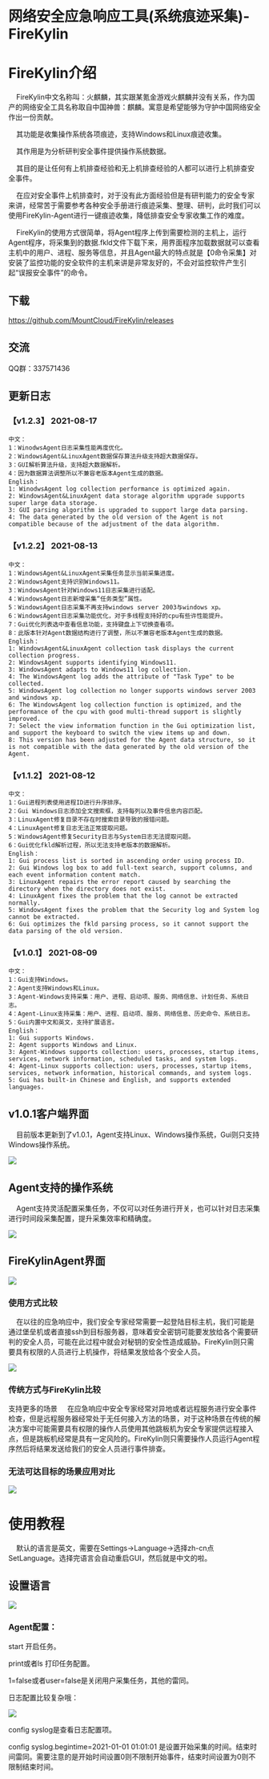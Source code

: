 # 网络安全应急响应工具(系统痕迹采集)-FireKylin

# FireKylin介绍

&nbsp;&nbsp;&nbsp;&nbsp;FireKylin中文名称叫：火麒麟，其实跟某氪金游戏火麒麟并没有关系，作为国产的网络安全工具名称取自中国神兽：麒麟。寓意是希望能够为守护中国网络安全作出一份贡献。

&nbsp;&nbsp;&nbsp;&nbsp;其功能是收集操作系统各项痕迹，支持Windows和Linux痕迹收集。

&nbsp;&nbsp;&nbsp;&nbsp;其作用是为分析研判安全事件提供操作系统数据。

&nbsp;&nbsp;&nbsp;&nbsp;其目的是让任何有上机排查经验和无上机排查经验的人都可以进行上机排查安全事件。

&nbsp;&nbsp;&nbsp;&nbsp;在应对安全事件上机排查时，对于没有此方面经验但是有研判能力的安全专家来讲，经常苦于需要参考各种安全手册进行痕迹采集、整理、研判，此时我们可以使用FireKylin-Agent进行一键痕迹收集，降低排查安全专家收集工作的难度。

&nbsp;&nbsp;&nbsp;&nbsp;FireKylin的使用方式很简单，将Agent程序上传到需要检测的主机上，运行Agent程序，将采集到的数据.fkld文件下载下来，用界面程序加载数据就可以查看主机中的用户、进程、服务等信息，并且Agent最大的特点就是【0命令采集】对安装了监控功能的安全软件的主机来讲是非常友好的，不会对监控软件产生引起“误报安全事件”的命令。

## 下载

https://github.com/MountCloud/FireKylin/releases

## 交流

QQ群：337571436

## 更新日志

### 【v1.2.3】 2021-08-17

```
中文：
1：WinodwsAgent日志采集性能再度优化。
2：WindowsAgent&LinuxAgent数据保存算法升级支持超大数据保存。
3：GUI解析算法升级，支持超大数据解析。
4：因为数据算法调整所以不兼容老版本Agent生成的数据。
English：
1: WinodwsAgent log collection performance is optimized again.
2: WindowsAgent&LinuxAgent data storage algorithm upgrade supports super large data storage.
3: GUI parsing algorithm is upgraded to support large data parsing.
4: The data generated by the old version of the Agent is not compatible because of the adjustment of the data algorithm.
```

### 【v1.2.2】 2021-08-13

```
中文：
1：WindowsAgent&LinuxAgent采集任务显示当前采集进度。
2：WindowsAgent支持识别Windows11。
3：WindowsAgent针对Windows11日志采集进行适配。
4：WindowsAgent日志新增采集“任务类型”属性。
5：WindowsAgent日志采集不再支持windows server 2003与windows xp。
6：WindowsAgent日志采集功能优化，对于多线程支持好的cpu有些许性能提升。
7：Gui优化列表选中查看信息功能，支持键盘上下切换查看项。
8：此版本针对Agent数据结构进行了调整，所以不兼容老版本Agent生成的数据。
English：
1: WindowsAgent&LinuxAgent collection task displays the current collection progress.
2: WindowsAgent supports identifying Windows11.
3: WindowsAgent adapts to Windows11 log collection.
4: The WindowsAgent log adds the attribute of "Task Type" to be collected.
5: WindowsAgent log collection no longer supports windows server 2003 and windows xp.
6: The WindowsAgent log collection function is optimized, and the performance of the cpu with good multi-thread support is slightly improved.
7: Select the view information function in the Gui optimization list, and support the keyboard to switch the view items up and down.
8: This version has been adjusted for the Agent data structure, so it is not compatible with the data generated by the old version of the Agent.
```

### 【v1.1.2】 2021-08-12

```
中文：
1：Gui进程列表使用进程ID进行升序排序。
2：Gui Windows日志添加全文搜索框，支持每列以及事件信息内容匹配。
3：LinuxAgent修复目录不存在时搜索目录导致的报错问题。
4：LinuxAgent修复日志无法正常提取问题。
5：WindowsAgent修复Security日志与System日志无法提取问题。
6：Gui优化fkld解析过程，所以无法支持老版本的数据解析。
English：
1: Gui process list is sorted in ascending order using process ID.
2: Gui Windows log box to add full-text search, support columns, and each event information content match.
3: LinuxAgent repairs the error report caused by searching the directory when the directory does not exist.
4: LinuxAgent fixes the problem that the log cannot be extracted normally.
5: WindowsAgent fixes the problem that the Security log and System log cannot be extracted.
6: Gui optimizes the fkld parsing process, so it cannot support the data parsing of the old version.
```

### 【v1.0.1】 2021-08-09

```
中文：
1：Gui支持Windows。
2：Agent支持Windows和Linux。
3：Agent-Windows支持采集：用户、进程、启动项、服务、网络信息、计划任务、系统日志。
4：Agent-Linux支持采集：用户、进程、启动项、服务、网络信息、历史命令、系统日志。
5：Gui内置中文和英文，支持扩展语言。
English：
1: Gui supports Windows.
2: Agent supports Windows and Linux.
3: Agent-Windows supports collection: users, processes, startup items, services, network information, scheduled tasks, and system logs.
4: Agent-Linux supports collection: users, processes, startup items, services, network information, historical commands, and system logs.
5: Gui has built-in Chinese and English, and supports extended languages.
```

## v1.0.1客户端界面
&nbsp;&nbsp;&nbsp;&nbsp;目前版本更新到了v1.0.1，Agent支持Linux、Windows操作系统，Gui则只支持Windows操作系统。

![](images/firekylin-v1.0.1-ui.png)

## Agent支持的操作系统
&nbsp;&nbsp;&nbsp;&nbsp;Agent支持灵活配置采集任务，不仅可以对任务进行开关，也可以针对日志采集进行时间段采集配置，提升采集效率和精确度。

![](images/firekylin-v1.0.1-platform.png)

## FireKylinAgent界面

![](images/firekylin-v1.0.1-agent-ui.png)

### 使用方式比较
&nbsp;&nbsp;&nbsp;&nbsp;在以往的应急响应中，我们安全专家经常需要一起登陆目标主机，我们可能是通过堡垒机或者直接ssh到目标服务器，意味着安全密钥可能要发放给各个需要研判的安全人员，可能在此过程中就会对秘钥的安全性造成威胁。FireKylin则只需要具有权限的人员进行上机操作，将结果发放给各个安全人员。

![](images/firekylin-v1.0.1-use.png)

### 传统方式与FireKylin比较
支持更多的场景
&nbsp;&nbsp;&nbsp;&nbsp;在应急响应中安全专家经常对异地或者远程服务进行安全事件检查，但是远程服务器经常处于无任何接入方法的场景，对于这种场景在传统的解决方案中可能需要具有权限的操作人员使用其他跳板机为安全专家提供远程接入点，但是跳板机经常是具有一定风险的。FireKylin则只需要操作人员运行Agent程序然后将结果发送给我们的安全人员进行事件排查。

### 无法可达目标的场景应用对比
![](images/firekylin-v1.0.1-scene.png)

# 使用教程
&nbsp;&nbsp;&nbsp;&nbsp;默认的语言是英文，需要在Settings->Language->选择zh-cn点SetLanguage。选择完语言会自动重启GUI，然后就是中文的啦。

## 设置语言

![](images/firekylin-language.png)

### Agent配置：

start  开启任务。

print或者ls  打印任务配置。

1=false或者user=false是关闭用户采集任务，其他的雷同。

日志配置比较复杂哦：

![](images/firekylin-syslogconfig.png)

config syslog是查看日志配置项。

config syslog.begintime=2021-01-01 01:01:01  是设置开始采集的时间。结束时间雷同。需要注意的是开始时间设置0则不限制开始事件，结束时间设置为0则不限制结束时间。
